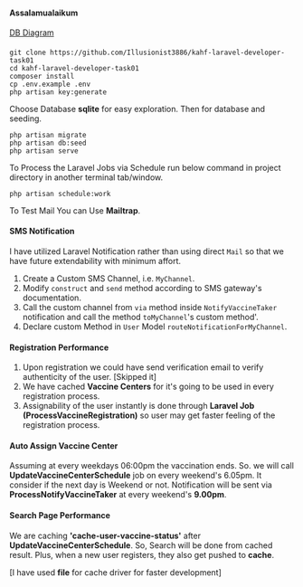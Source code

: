 #### Assalamualaikum


[DB Diagram](https://drawsql.app/teams/abu-barakah-delowar/diagrams/kahf-laravel-developer)


####
```
git clone https://github.com/Illusionist3886/kahf-laravel-developer-task01
cd kahf-laravel-developer-task01
composer install
cp .env.example .env
php artisan key:generate
```
Choose Database **sqlite** for easy exploration.
Then for database and seeding.
```
php artisan migrate
php artisan db:seed
php artisan serve
```

To Process the Laravel Jobs via Schedule run below command in project directory in another terminal tab/window.

```
php artisan schedule:work
```

To Test Mail You can Use **Mailtrap**.


#### SMS Notification

I have utilized Laravel Notification rather than using direct `Mail` so that we have future extendability with minimum affort.

1. Create a Custom SMS Channel, i.e. `MyChannel`.
2. Modify `construct` and `send` method according to SMS gateway's documentation.
3. Call the custom channel from `via` method inside `NotifyVaccineTaker` notification and call the method `toMyChannel`'s custom method'.
4. Declare custom Method in `User` Model `routeNotificationForMyChannel`.


#### Registration Performance

1. Upon registration we could have send verification email to verify authenticity of the user. [Skipped it]
2. We have cached **Vaccine Centers** for it's going to be used in every registration process.
3. Assignability of the user instantly is done through **Laravel Job (ProcessVaccineRegistration)** so user may get faster feeling of the registration process.

#### Auto Assign Vaccine Center

Assuming at every weekdays 06:00pm the vaccination ends. So. we will call **UpdateVaccineCenterSchedule** job on every weekend's 6.05pm. It consider if the next day is Weekend or not.
Notification will be sent via **ProcessNotifyVaccineTaker** at every weekend's **9.00pm**.

#### Search Page Performance

We are caching **'cache-user-vaccine-status'** after **UpdateVaccineCenterSchedule**. So, Search will be done from cached result. Plus, when a new user registers, they also get pushed to **cache**.

[I have used **file** for cache driver for faster development]

